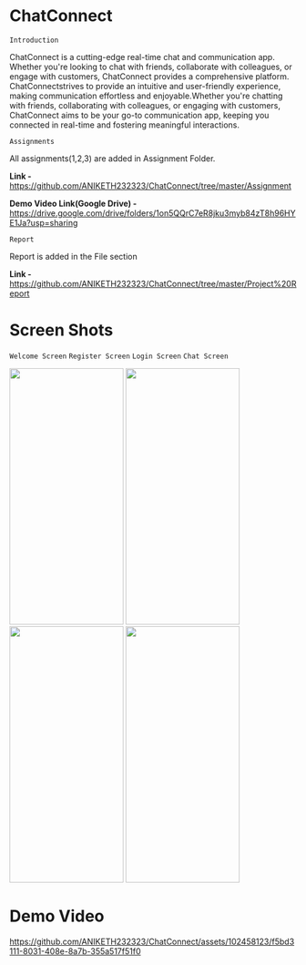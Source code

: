 # ChatConnect

``` Introduction  ```
<p>
  ChatConnect is a cutting-edge real-time chat and communication app.
  Whether you're looking to chat with friends, collaborate with colleagues, or engage with customers, 
  ChatConnect provides a comprehensive platform. ChatConnectstrives to provide an intuitive and user-friendly experience, 
  making communication effortless and enjoyable.Whether you're chatting with friends, collaborating with colleagues, or engaging with customers, 
  ChatConnect aims to be your go-to communication app, keeping you connected in real-time and fostering meaningful interactions.
</p>

``` Assignments ```

All assignments(1,2,3) are added in Assignment Folder.

**Link -** https://github.com/ANIKETH232323/ChatConnect/tree/master/Assignment

**Demo Video Link(Google Drive) -** https://drive.google.com/drive/folders/1on5QQrC7eR8jku3myb84zT8h96HYE1Ja?usp=sharing

``` Report ```

Report is added in the File section

**Link -** https://github.com/ANIKETH232323/ChatConnect/tree/master/Project%20Report

# Screen Shots

``` Welcome Screen ```  ``` Register Screen ``` ``` Login Screen ``` ``` Chat Screen ```

<img src="https://github.com/ANIKETH232323/ChatConnect/assets/102458123/ab2dfa45-a021-4353-a546-d5e483198c1a" width="200" height="450"/>

<img src="https://github.com/ANIKETH232323/ChatConnect/assets/102458123/c9ee3eaa-3132-4b01-8ef7-867361e67df9" width="200" height="450">

<img src="https://github.com/ANIKETH232323/ChatConnect/assets/102458123/ae196df0-d27c-4d25-b8cd-ba42e6f45684" width="200" height="450">
<img src="https://github.com/ANIKETH232323/ChatConnect/assets/102458123/30adf6ff-c7e1-47fc-bd73-1ac108f75b37" width="200" height="450">

# Demo Video
https://github.com/ANIKETH232323/ChatConnect/assets/102458123/f5bd3111-8031-408e-8a7b-355a517f51f0
